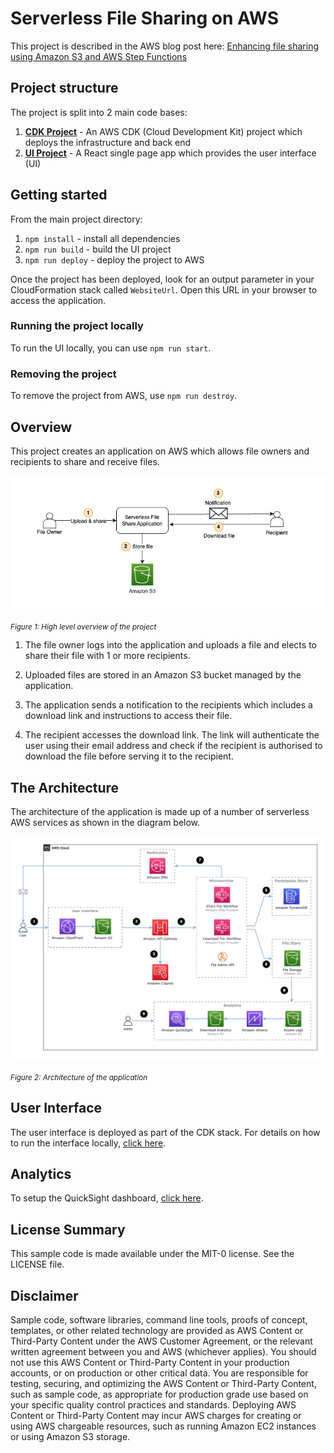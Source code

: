 # Serverless File Sharing on AWS

This project is described in the AWS blog post here:
[Enhancing file sharing using Amazon S3 and AWS Step Functions](https://aws.amazon.com/blogs/compute/enhancing-file-sharing-using-amazon-s3-and-aws-step-functions)

## Project structure

The project is split into 2 main code bases:

1. **[CDK Project](/cdk)** - An AWS CDK (Cloud Development Kit) project which deploys the infrastructure and back end
2. **[UI Project](/ui)** - A React single page app which provides the user interface (UI)

## Getting started

From the main project directory:

1. `npm install` - install all dependencies
2. `npm run build` - build the UI project
3. `npm run deploy` - deploy the project to AWS

Once the project has been deployed, look for an output parameter in your CloudFormation stack called `WebsiteUrl`. Open this URL in your browser to access the application.

### Running the project locally

To run the UI locally, you can use `npm run start`.

### Removing the project

To remove the project from AWS, use `npm run destroy`.

## Overview

This project creates an application on AWS which allows file owners and recipients to share and receive files.

<div style="align: center">
<img src="docs/img/high_level_flow.png" />

<sub>_Figure 1: High level overview of the project_</sub>

</div>

1. The file owner logs into the application and uploads a file and elects to share their file with 1 or more recipients.

2. Uploaded files are stored in an Amazon S3 bucket managed by the application.

3. The application sends a notification to the recipients which includes a download link and instructions to access their file.

4. The recipient accesses the download link. The link will authenticate the user using their email address and check if the recipient is authorised to download the file before serving it to the recipient.

## The Architecture

The architecture of the application is made up of a number of serverless AWS services as shown in the diagram below.

<div style="align: center">
<img src="docs/img/architecture_diagram.png" />

<sub>_Figure 2: Architecture of the application_</sub>

</div>

## User Interface

The user interface is deployed as part of the CDK stack. For details on how to run the interface locally, [click here](ui/README.md).

## Analytics

To setup the QuickSight dashboard, [click here](docs/Analytics.md).

## License Summary

This sample code is made available under the MIT-0 license. See the LICENSE file.

## Disclaimer

Sample code, software libraries, command line tools, proofs of concept, templates, or other related technology are provided as AWS Content or Third-Party Content under the AWS Customer Agreement, or the relevant written agreement between you and AWS (whichever applies). You should not use this AWS Content or Third-Party Content in your production accounts, or on production or other critical data. You are responsible for testing, securing, and optimizing the AWS Content or Third-Party Content, such as sample code, as appropriate for production grade use based on your specific quality control practices and standards. Deploying AWS Content or Third-Party Content may incur AWS charges for creating or using AWS chargeable resources, such as running Amazon EC2 instances or using Amazon S3 storage.
